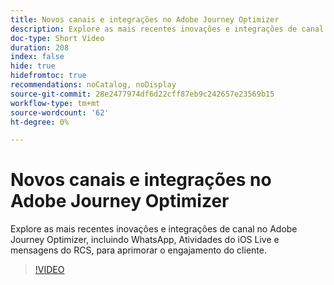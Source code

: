 ```yaml
---
title: Novos canais e integrações no Adobe Journey Optimizer
description: Explore as mais recentes inovações e integrações de canal no Adobe Journey Optimizer, incluindo WhatsApp, Atividades do iOS Live e mensagens do RCS, para aprimorar o engajamento do cliente.
doc-type: Short Video
duration: 208
index: false
hide: true
hidefromtoc: true
recommendations: noCatalog, noDisplay
source-git-commit: 28e2477974df6d22cff87eb9c242657e23569b15
workflow-type: tm+mt
source-wordcount: '62'
ht-degree: 0%

---
```



# Novos canais e integrações no Adobe Journey Optimizer

Explore as mais recentes inovações e integrações de canal no Adobe Journey Optimizer, incluindo WhatsApp, Atividades do iOS Live e mensagens do RCS, para aprimorar o engajamento do cliente.

<!-- 62_S520_3442520_207_new-channels-and-integrations-in-adobe-journey-optimizer -->
>[!VIDEO](https://video.tv.adobe.com/v/3458234/?learn=on&enablevpops=true)
